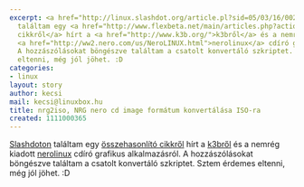 ```yaml
---
excerpt: <a href="http://linux.slashdot.org/article.pl?sid=05/03/16/0026217&tid=185&tid=198&tid=106">Slashdoton</a>
  találtam egy <a href="http://www.flexbeta.net/main/articles.php?action=show&showarticle=86">összehasonlító
  cikkről</a> hírt a <a href="http://www.k3b.org/">k3bről</a> és a nemrég kiadott
  <a href="http://ww2.nero.com/us/NeroLINUX.html">nerolinux</a> cdíró grafikus alkalmazásról.
  A hozzászólásokat böngészve találtam a csatolt konvertáló szkriptet. Sztem érdemes
  eltenni, még jól jöhet. :D
categories:
- linux
layout: story
author: kecsi
mail: kecsi@linuxbox.hu
title: nrg2iso, NRG nero cd image formátum konvertálása ISO-ra
created: 1111000365
---
```

<a href="http://linux.slashdot.org/article.pl?sid=05/03/16/0026217&tid=185&tid=198&tid=106">Slashdoton</a> találtam egy <a href="http://www.flexbeta.net/main/articles.php?action=show&showarticle=86">összehasonlító cikkről</a> hírt a <a href="http://www.k3b.org/">k3bről</a> és a nemrég kiadott <a href="http://ww2.nero.com/us/NeroLINUX.html">nerolinux</a> cdíró grafikus alkalmazásról. A hozzászólásokat böngészve találtam a csatolt konvertáló szkriptet. Sztem érdemes eltenni, még jól jöhet. :D
